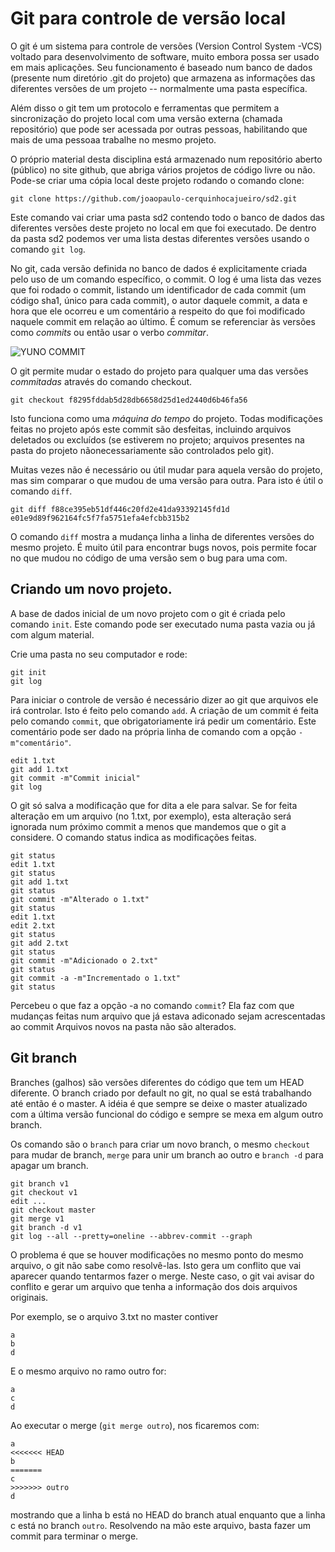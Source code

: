 # Git para controle de versão local

O git é um sistema para controle de versões (Version Control System -VCS) voltado para desenvolvimento de software, muito embora possa ser usado em mais aplicações. Seu funcionamento é baseado num banco de dados (presente num diretório .git do projeto) que armazena as informações das diferentes versões de um projeto -- normalmente uma pasta específica.

Além disso o git tem um protocolo e ferramentas que permitem a sincronização do projeto local com uma versão externa (chamada repositório) que pode ser acessada por outras pessoas, habilitando que mais de uma pessoaa trabalhe no mesmo projeto.

O próprio material desta disciplina está armazenado num repositório aberto (público) no site github, que abriga vários projetos de código livre ou não. Pode-se criar uma cópia local deste projeto rodando o comando clone:
```
git clone https://github.com/joaopaulo-cerquinhocajueiro/sd2.git
```
Este comando vai criar uma pasta sd2 contendo todo o banco de dados das diferentes versões deste projeto no local em que foi executado. De dentro da pasta sd2 podemos ver uma lista destas diferentes versões usando o comando `git log`.

No git, cada versão definida no banco de dados é explicitamente criada pelo uso de um comando específico, o commit. O log é uma lista das vezes que foi rodado o commit, listando um identificador de cada commit (um código sha1, único para cada commit), o autor daquele commit, a data  e hora que ele ocorreu e um comentário a respeito do que foi modificado naquele commit em relação ao último. É comum se referenciar às versões como _commits_ ou então usar o verbo _commitar_.

![YUNO COMMIT](http://cdn.meme.am/instances/500x/65449283.jpg)

O git permite mudar o estado do projeto para qualquer uma das versões _commitadas_ através do comando checkout.

```
git checkout f8295fddab5d28db6658d25d1ed2440d6b46fa56
```
Isto funciona como uma _máquina do tempo_ do projeto. Todas modificações feitas no projeto após este commit são desfeitas, incluindo arquivos deletados ou excluídos (se estiverem no projeto; arquivos presentes na pasta do projeto nãonecessariamente são controlados pelo git).

Muitas vezes não é necessário ou útil mudar para aquela versão do projeto, mas sim comparar o que mudou de uma versão para outra. Para isto é útil o comando `diff`.

```
git diff f88ce395eb51df446c20fd2e41da93392145fd1d e01e9d89f962164fc5f7fa5751efa4efcbb315b2
```

O comando `diff` mostra a mudança linha a linha de diferentes versões do mesmo projeto. É muito útil para encontrar bugs novos, pois permite focar no que mudou no código de uma versão sem o bug para uma com.

## Criando um novo projeto.
A base de dados inicial de um novo projeto com o git é criada pelo comando `init`. Este comando pode ser executado numa pasta vazia ou já com algum material.

Crie uma pasta no seu computador e rode:
```
git init
git log
```

Para iniciar o controle de versão é necessário dizer ao git que arquivos ele irá controlar. Isto é feito pelo comando `add`. A criação de um commit é feita pelo comando `commit`, que obrigatoriamente irá pedir um comentário. Este comentário pode ser dado na própria linha de comando com a opção `-m"comentário"`.

```
edit 1.txt
git add 1.txt
git commit -m"Commit inicial"
git log
```
O git só salva a modificação que for dita a ele para salvar. Se for feita alteração em um arquivo (no 1.txt, por exemplo), esta alteração será ignorada num próximo commit a menos que mandemos que o git a considere. O comando status indica as modificações feitas.

```
git status
edit 1.txt
git status
git add 1.txt
git status
git commit -m"Alterado o 1.txt"
git status
edit 1.txt
edit 2.txt
git status
git add 2.txt
git status
git commit -m"Adicionado o 2.txt"
git status
git commit -a -m"Incrementado o 1.txt"
git status
```

Percebeu o que faz a opção -a no comando `commit`? Ela faz com que mudanças feitas num arquivo que já estava adiconado sejam acrescentadas ao commit Arquivos novos na pasta não são alterados.

## Git branch

Branches (galhos) são versões diferentes do código que tem um HEAD diferente. O branch criado por default no git, no qual se está trabalhando até então é o master. A idéia é que sempre se deixe o master atualizado com a última versão funcional do código e sempre se mexa em algum outro branch.

Os comando são o `branch` para criar um novo branch, o mesmo `checkout` para mudar de branch, `merge` para unir um branch ao outro e `branch -d` para apagar um branch.

```
git branch v1
git checkout v1
edit ...
git checkout master
git merge v1
git branch -d v1
git log --all --pretty=oneline --abbrev-commit --graph
```

O problema é que se houver modificações no mesmo ponto do mesmo arquivo, o git não sabe como resolvê-las. Isto gera um conflito que vai aparecer quando tentarmos fazer o merge. Neste caso, o git vai avisar do conflito e gerar um arquivo que tenha a informação dos dois arquivos originais.

Por exemplo, se o arquivo 3.txt no master contiver
```
a
b
d
```

E o mesmo arquivo no ramo outro for:
```
a
c
d
```

Ao executar o merge (`git merge outro`), nos ficaremos com:
```
a
<<<<<<< HEAD
b
=======
c
>>>>>>> outro
d
```
mostrando que a linha b está no HEAD do branch atual enquanto que a linha c está no branch `outro`. Resolvendo na mão este arquivo, basta fazer um commit para terminar o merge.
